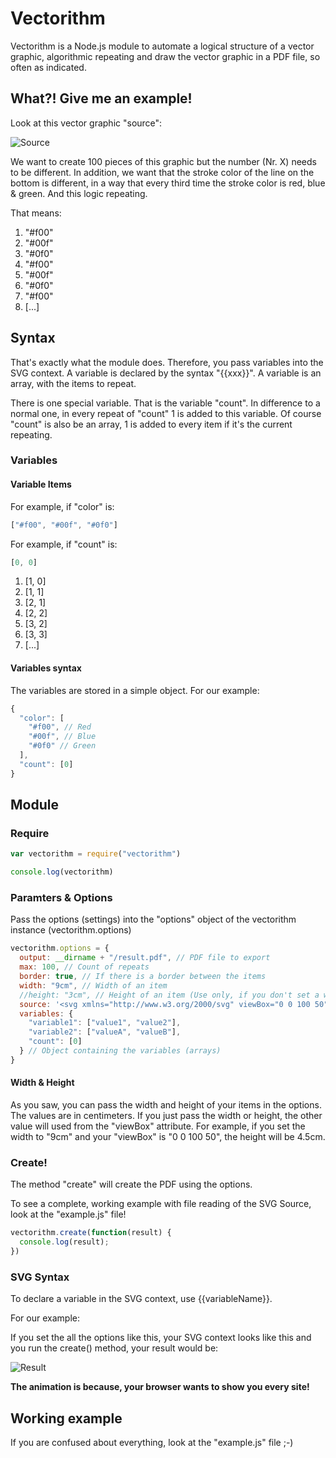 # Vectorithm

Vectorithm is a Node.js module to automate a logical structure of a vector graphic, algorithmic repeating and draw the vector graphic in a PDF file, so often as indicated.

## What?! Give me an example!

Look at this vector graphic "source":

![Source](https://img5.picload.org/image/rdicralc/source.png)

We want to create 100 pieces of this graphic but the number (Nr. X) needs to be different. In addition, we want that the stroke color of the line on the bottom is different, in a way that every third time the stroke color is red, blue & green. And this logic repeating.

That means:


1. "#f00"
2. "#00f"
3. "#0f0"
4. "#f00"
5. "#00f"
6. "#0f0"
7. "#f00"
8. [...]

## Syntax

That's exactly what the module does. Therefore, you pass variables into the SVG context. A variable is declared by the syntax "{{xxx}}". A variable is an array, with the items to repeat.

There is one special variable. That is the variable "count". In difference to a normal one, in every repeat of "count" 1 is added to this variable. Of course "count" is also be an array, 1 is added to every item if it's the current repeating.

### Variables

#### Variable Items

For example, if "color" is:

```javascript
["#f00", "#00f", "#0f0"]
```


For example, if "count" is:
```javascript
[0, 0]
```

1. [1, 0]
2. [1, 1]
3. [2, 1]
4. [2, 2]
4. [3, 2]
4. [3, 3]
5. [...]

#### Variables syntax

The variables are stored in a simple object. For our example:

```javascript
{
  "color": [
    "#f00", // Red
    "#00f", // Blue
    "#0f0" // Green
  ],
  "count": [0]
}
```

## Module

### Require
```javascript
var vectorithm = require("vectorithm")

console.log(vectorithm)
```

### Paramters & Options

Pass the options (settings) into the "options" object of the vectorithm instance (vectorithm.options)

```javascript
vectorithm.options = {
  output: __dirname + "/result.pdf", // PDF file to export
  max: 100, // Count of repeats
  border: true, // If there is a border between the items
  width: "9cm", // Width of an item
  //height: "3cm", // Height of an item (Use only, if you don't set a width)
  source: '<svg xmlns="http://www.w3.org/2000/svg" viewBox="0 0 100 50"><!--SVG Content--></svg>', // Source File
  variables: {
    "variable1": ["value1", "value2"],
    "variable2": ["valueA", "valueB"],
    "count": [0]
  } // Object containing the variables (arrays)
}
```
#### Width & Height
As you saw, you can pass the width and height of your items in the options. The values are in centimeters. If you just pass the width or height, the other value will used from the "viewBox" attribute. For example, if you set the width to "9cm" and your "viewBox" is "0 0 100 50", the height will be 4.5cm.


### Create!

The method "create" will create the PDF using the options.

To see a complete, working example with file reading of the SVG Source, look at the "example.js" file!

```javascript
vectorithm.create(function(result) {
  console.log(result);
})

```

### SVG Syntax

To declare a variable in the SVG context, use {{variableName}}.

For our example:

If you set the all the options like this, your SVG context looks like this and you run the create() method, your result would be:

![Result](https://picload.org/image/rdicdrod/result.png)

**The animation is because, your browser wants to show you every site!**

## Working example

If you are confused about everything, look at the "example.js" file ;-)
